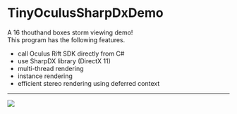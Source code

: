 TinyOculusSharpDxDemo
===========

A 16 thouthand boxes storm viewing demo!  
This program has the following features.

* call Oculus Rift SDK directly from C#
* use SharpDX library (DirectX 11)
* multi-thread rendering
* instance rendering
* efficient stereo rendering using deferred context



***

![](https://github.com/oggy83/TinyOculusSharpDxDemo/blob/master/ss.png?raw=true)
